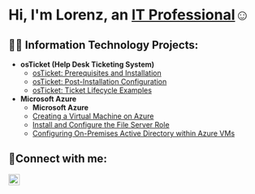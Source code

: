 <h1>Hi, I'm Lorenz, an <a href="https://www.linkedin.com/in/lorenz-lally-37a045326/">IT Professional</a>☺</h1>

<h2>👨‍💻 Information Technology Projects:</h2>

- <b>osTicket (Help Desk Ticketing System)</b>
  - [osTicket: Prerequisites and Installation](https://github.com/lorenzlally/osticket-prereqs)
  - [osTicket: Post-Installation Configuration](https://github.com/lorenzlally/post-install-config1)
  - [osTicket: Ticket Lifecycle Examples](https://github.com/lorenzlally/ticket-lifecycle)
- <b>Microsoft Azure</b>
  - <b>Microsoft Azure</b>
  - [Creating a Virtual Machine on Azure](https://github.com/lorenzlally/virtual-machine)
  - [Install and Configure the File Server Role](https://github.com/lorenzlally/install-and-configure-file-server-role)
  - [Configuring On-Premises Active Directory within Azure VMs](https://github.com/lorenzlally/configure-ad)

<h2>🤳Connect with me:</h2>

[<img align="left" alt="Josh | LinkedIn" width="22px" src="https://cdn.jsdelivr.net/npm/simple-icons@v3/icons/linkedin.svg" />][linkedin]



[linkedin]: https://www.linkedin.com/in/lorenz-lally-37a045326/
